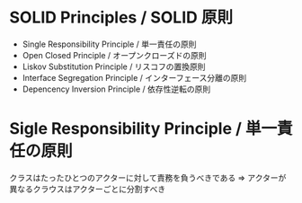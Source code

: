 # SOLID Principles / SOLID 原則

- Single Responsibility Principle / 単一責任の原則
- Open Closed Principle / オープンクローズドの原則
- Liskov Substitution Principle / リスコフの置換原則
- Interface Segregation Principle / インターフェース分離の原則
- Depencency Inversion Principle / 依存性逆転の原則

# Sigle Responsibility Principle / 単一責任の原則
クラスはたったひとつのアクターに対して責務を負うべきである
⇒ アクターが異なるクラウスはアクターごとに分割すべき
